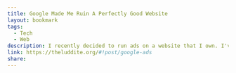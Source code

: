 ```yaml
---
title: Google Made Me Ruin A Perfectly Good Website
layout: bookmark
tags:
  - Tech
  - Web
description: I recently decided to run ads on a website that I own. I've never done this before. As you probably already know, I hate the ad-driven internet, but over my many years of coding, I've had many side projects, and some of these websites, browser extensions, reddit bots, and so on have proven quite popular.
link: https://theluddite.org/#!post/google-ads
share:
---
```



